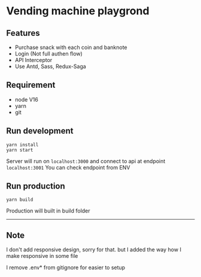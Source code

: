 # Vending machine playgrond

## Features
- Purchase snack with each coin and banknote
- Login (Not full authen flow)
- API Interceptor
- Use Antd, Sass, Redux-Saga


## Requirement
- node V16
- yarn
- git

##  Run development
```
yarn install
yarn start
```
Server will run on `localhost:3000` and connect to api at endpoint `localhost:3001`
You can check endpoint from ENV

## Run production
```
yarn build
```
Production will built in build folder


---

## Note
I don't add responsive design, sorry for that. but I added the way how I make responsive in some file

I remove .env* from gitignore for easier to setup
